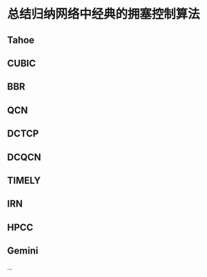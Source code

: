 # 总结归纳网络中经典的拥塞控制算法


## Tahoe

## CUBIC

## BBR

## QCN

## DCTCP

## DCQCN

## TIMELY

## IRN

## HPCC

## Gemini


...
